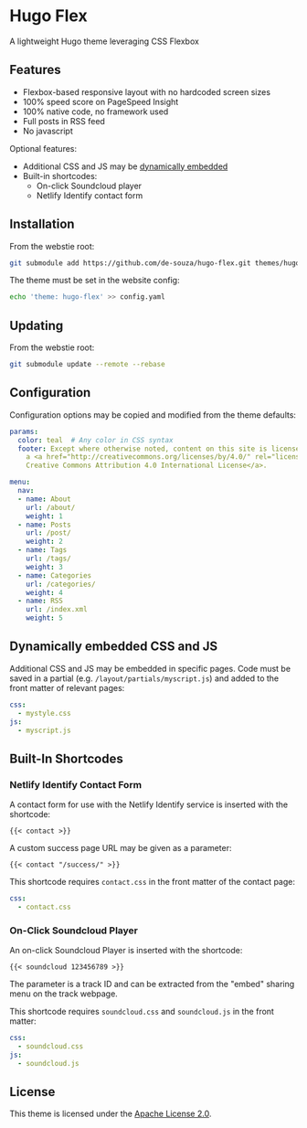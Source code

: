 # Hugo Flex

A lightweight Hugo theme leveraging CSS Flexbox


## Features

- Flexbox-based responsive layout with no hardcoded screen sizes
- 100% speed score on PageSpeed Insight
- 100% native code, no framework used
- Full posts in RSS feed
- No javascript

Optional features:

- Additional CSS and JS may be [dynamically embedded](#additional-css-rules)
- Built-in shortcodes:
  - On-click Soundcloud player
  - Netlify Identify contact form


## Installation

From the webstie root:

```bash
git submodule add https://github.com/de-souza/hugo-flex.git themes/hugo-flex
```

The theme must be set in the website config:

```bash
echo 'theme: hugo-flex' >> config.yaml
```


## Updating

From the webstie root:

```bash
git submodule update --remote --rebase
```

## Configuration

Configuration options may be copied and modified from the theme defaults:

```yaml
params:
  color: teal  # Any color in CSS syntax
  footer: Except where otherwise noted, content on this site is licensed under
    a <a href="http://creativecommons.org/licenses/by/4.0/" rel="license">
    Creative Commons Attribution 4.0 International License</a>.

menu:
  nav:
  - name: About
    url: /about/
    weight: 1
  - name: Posts
    url: /post/
    weight: 2
  - name: Tags
    url: /tags/
    weight: 3
  - name: Categories
    url: /categories/
    weight: 4
  - name: RSS
    url: /index.xml
    weight: 5
```


## Dynamically embedded CSS and JS

Additional CSS and JS may be embedded in specific pages. Code must be saved in a partial (e.g. `/layout/partials/myscript.js`) and added to the front matter of relevant pages:

```yaml
css:
  - mystyle.css
js:
  - myscript.js
```


## Built-In Shortcodes

### Netlify Identify Contact Form

A contact form for use with the Netlify Identify service is inserted with the shortcode:

```
{{< contact >}}
```

A custom success page URL may be given as a parameter:

```
{{< contact "/success/" >}}
```

This shortcode requires `contact.css` in the front matter of the contact page:

```yaml
css:
  - contact.css
```

### On-Click Soundcloud Player

An on-click Soundcloud Player is inserted with the shortcode:

```
{{< soundcloud 123456789 >}}
```

The parameter is a track ID and can be extracted from the "embed" sharing menu on the track webpage.

This shortcode requires `soundcloud.css` and `soundcloud.js` in the front matter:

```yaml
css:
  - soundcloud.css
js:
  - soundcloud.js
```


## License

This theme is licensed under the [Apache License 2.0](https://github.com/de-souza/hugo-flex/blob/master/LICENSE).
